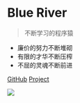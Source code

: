 # Blue River <!-- {docsify-ignore} -->

> 不断学习的程序猿

- 廉价的努力不断堆砌
- 有限的才华不断压榨
- 不屈的灵魂不断前进

[GitHub](https://github.com/bLueriVerLHR)
[Project](https://github.com/bLueriVerLHR/bLueriVerLHR.github.io)

![](/_media/cover_imge/bilibili_void.jpg)
